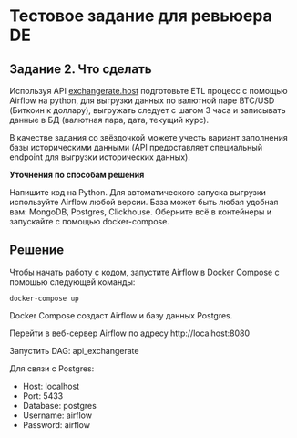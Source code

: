 # Тестовое задание для ревьюера DE

## Задание 2. Что сделать

Используя API [exchangerate.host](https://exchangerate.host/) подготовьте ETL процесс с помощью Airflow на python, для выгрузки данных по валютной паре BTC/USD (Биткоин к доллару), выгружать следует с шагом 3 часа и записывать данные в БД (валютная пара, дата, текущий курс).

В качестве задания со звёздочкой можете учесть вариант заполнения базы историческими данными (API предоставляет специальный endpoint для выгрузки исторических данных).

**Уточнения по способам решения**

Напишите код на Python.
Для автоматического запуска выгрузки используйте Airflow любой версии.
База может быть любая удобная вам: MongoDB, Postgres, Clickhouse.
Оберните всё в контейнеры и запускайте с помощью docker-compose.

## Решение

Чтобы начать работу с кодом, запустите Airflow в Docker Compose с помощью следующей команды:

```
docker-compose up 
```

Docker Compose создаст Airflow и базу данных Postgres.

Перейти в веб-сервер Airflow по адресу http://localhost:8080

Запустить DAG: api_exchangerate

Для связи с Postgres:
- Host: localhost
- Port: 5433
- Database: postgres
- Username: airflow
- Password: airflow
